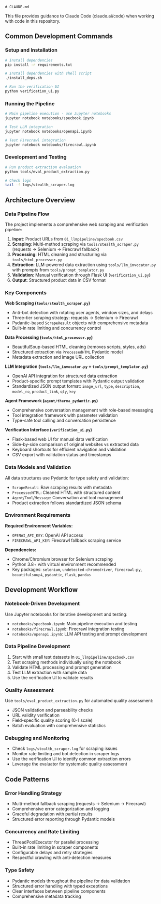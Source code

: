     # CLAUDE.md

This file provides guidance to Claude Code (claude.ai/code) when working with code in this repository.

## Common Development Commands

### Setup and Installation
```bash
# Install dependencies
pip install -r requirements.txt

# Install dependencies with shell script
./install_deps.sh

# Run the verification UI
python verification_ui.py
```

### Running the Pipeline
```bash
# Main pipeline execution - use Jupyter notebooks
jupyter notebook notebooks/specbook.ipynb

# Test LLM integration
jupyter notebook notebooks/openapi.ipynb

# Test Firecrawl integration
jupyter notebook notebooks/firecrawl.ipynb
```

### Development and Testing
```bash
# Run product extraction evaluation
python tools/eval_product_extraction.py

# Check logs
tail -f logs/stealth_scraper.log
```

## Architecture Overview

### Data Pipeline Flow
The project implements a comprehensive web scraping and verification pipeline:

1. **Input**: Product URLs from `01_llmpipeline/specbook.csv`
2. **Scraping**: Multi-method scraping via `tools/stealth_scraper.py` (requests → Selenium → Firecrawl fallback)
3. **Processing**: HTML cleaning and structuring via `tools/html_processor.py`
4. **Extraction**: LLM-powered data extraction using `tools/llm_invocator.py` with prompts from `tools/prompt_templator.py`
5. **Validation**: Manual verification through Flask UI (`verification_ui.py`)
6. **Output**: Structured product data in CSV format

### Key Components

**Web Scraping (`tools/stealth_scraper.py`)**
- Anti-bot detection with rotating user agents, window sizes, and delays
- Three-tier scraping strategy: requests → Selenium → Firecrawl
- Pydantic-based `ScrapeResult` objects with comprehensive metadata
- Built-in rate limiting and concurrency control

**Data Processing (`tools/html_processor.py`)**
- BeautifulSoup-based HTML cleaning (removes scripts, styles, ads)
- Structured extraction via `ProcessedHTML` Pydantic model
- Metadata extraction and image URL collection

**LLM Integration (`tools/llm_invocator.py` + `tools/prompt_templator.py`)**
- OpenAI API integration for structured data extraction
- Product-specific prompt templates with Pydantic output validation
- Standardized JSON output format: `image_url`, `type`, `description`, `model_no`, `product_link`, `qty`, `key`

**Agent Framework (`agent/therma_pydantic.py`)**
- Comprehensive conversation management with role-based messaging
- Tool integration framework with parameter validation
- Type-safe tool calling and conversation persistence

**Verification Interface (`verification_ui.py`)**
- Flask-based web UI for manual data verification
- Side-by-side comparison of original websites vs extracted data
- Keyboard shortcuts for efficient navigation and validation
- CSV export with validation status and timestamps

### Data Models and Validation

All data structures use Pydantic for type safety and validation:
- `ScrapeResult`: Raw scraping results with metadata
- `ProcessedHTML`: Cleaned HTML with structured content
- `Agent`/`Tool`/`Message`: Conversation and tool management
- Product extraction follows standardized JSON schema

### Environment Requirements

**Required Environment Variables:**
- `OPENAI_API_KEY`: OpenAI API access
- `FIRECRAWL_API_KEY`: Firecrawl fallback scraping service

**Dependencies:**
- Chrome/Chromium browser for Selenium scraping
- Python 3.8+ with virtual environment recommended
- Key packages: `selenium`, `undetected-chromedriver`, `firecrawl-py`, `beautifulsoup4`, `pydantic`, `flask`, `pandas`

## Development Workflow

### Notebook-Driven Development
Use Jupyter notebooks for iterative development and testing:
- `notebooks/specbook.ipynb`: Main pipeline execution and testing
- `notebooks/firecrawl.ipynb`: Firecrawl integration testing
- `notebooks/openapi.ipynb`: LLM API testing and prompt development

### Data Pipeline Development
1. Start with small test datasets in `01_llmpipeline/specbook.csv`
2. Test scraping methods individually using the notebook
3. Validate HTML processing and prompt generation
4. Test LLM extraction with sample data
5. Use the verification UI to validate results

### Quality Assessment
Use `tools/eval_product_extraction.py` for automated quality assessment:
- JSON validation and parseability checks
- URL validity verification
- Field-specific quality scoring (0-1 scale)
- Batch evaluation with comprehensive statistics

### Debugging and Monitoring
- Check `logs/stealth_scraper.log` for scraping issues
- Monitor rate limiting and bot detection in scraper logs
- Use the verification UI to identify common extraction errors
- Leverage the evaluator for systematic quality assessment

## Code Patterns

### Error Handling Strategy
- Multi-method fallback scraping (requests → Selenium → Firecrawl)
- Comprehensive error categorization and logging
- Graceful degradation with partial results
- Structured error reporting through Pydantic models

### Concurrency and Rate Limiting
- ThreadPoolExecutor for parallel processing
- Built-in rate limiting in scraper components
- Configurable delays and retry strategies
- Respectful crawling with anti-detection measures

### Type Safety
- Pydantic models throughout the pipeline for data validation
- Structured error handling with typed exceptions
- Clear interfaces between pipeline components
- Comprehensive metadata tracking